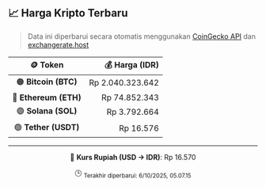 

<!-- HARGA_KRIPTO -->
## 📈 Harga Kripto Terbaru

> Data ini diperbarui secara otomatis menggunakan [CoinGecko API](https://www.coingecko.com/) dan [exchangerate.host](https://exchangerate.host/)

<div align="center">

| 🪙 Token | 💰 Harga (IDR) |
|:------:|---------------:|
| 🟠 **Bitcoin (BTC)**   | Rp 2.040.323.642 |
| 🔵 **Ethereum (ETH)**  | Rp 74.852.343 |
| 🟣 **Solana (SOL)**    | Rp 3.792.664 |
| 🟢 **Tether (USDT)**   | Rp 16.576 |

---

💱 **Kurs Rupiah (USD → IDR)**: Rp 16.570

🕒 <sub>Terakhir diperbarui: 6/10/2025, 05.07.15</sub>

</div>
<!-- /HARGA_KRIPTO -->